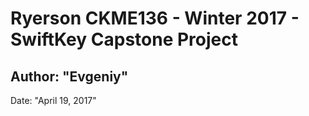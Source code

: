 # Ryerson CKME136 - Winter 2017 - SwiftKey Capstone Project
## Author: "Evgeniy"
Date: "April 19, 2017"



